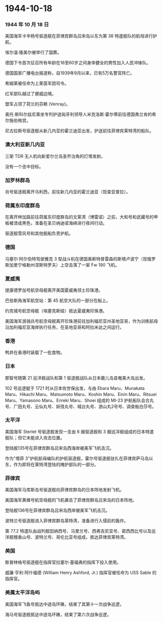 # 1944-10-18

### 1944 年 10 月 18 日

美国海军卡辛杨号驱逐舰在菲律宾群岛吕宋岛以东为第 38
特遣舰队的航母进行护航。

埃尔温·隆美尔被举行了国葬。

德国下令首次征召所有年龄在16至60岁之间身体健全的男性加入人民冲锋队。

德国国家广播电台报道称，自1939年9月以来，已有5万名警官阵亡。

希姆莱被任命为上莱茵军团司令。

红军部队越过了挪威边境。

盟军占领了荷兰的芬赖 (Venray)。

奥托·斯科尔兹尼乘坐专列护送匈牙利领导人米克洛斯·霍尔蒂前往德国弗兰肯的希尔施伯格宫。

尼古拉斯号驱逐舰从新几内亚的霍兰迪亚出发，护送前往菲律宾莱特湾的船队。

### 澳大利亚新几内亚

三架 TDR 无人机向新爱尔兰岛圣乔治角的灯塔发射。

没有一个击中目标。

### 加罗林群岛

肖号驱逐舰离开乌利西，前往新几内亚的霍兰迪亚（现查亚普拉）。

### 荷属东印度群岛

在离开林加路前往荷属东印度群岛的文莱湾（博雷诺）之前，大和号和武藏号的甲板被漆成黑色，准备在圣贝纳迪诺海峡进行夜间行动。

驱逐舰雪风号和其他舰船负责护航。

### 德国

马塞尔·阿尔伯特驾驶雅克 3
型战斗机在德国奥斯特普雷森的斯塔卢波宁（现俄罗斯加里宁格勒州涅斯特罗夫）上空击落了一架
Fw 190 飞机。

### 夏威夷

提康德罗加号航空母舰离开美国夏威夷领土珍珠港。

巴伯斯角海军航空站：第 45 航空大队的一部分在船上。

约克城号航空母舰（埃塞克斯级）抵达夏威夷珍珠港。

美国海军游骑兵号航空母舰离开珍珠港前往加利福尼亚州圣地亚哥，作为训练航母沿加利福尼亚海岸执行任务，在圣地亚哥和阿拉米达之间运行。

### 香港

鸭井在香港时装载了一批食物。

### 日本

那智号随第 21 巡洋舰战队和第 1 驱逐舰战队从日本鹿儿岛县奄美大岛出发。

102 号巡逻艇于 1721 时从日本佐世保出发，与由 Ebara Maru、Munakata
Maru、Hikachi Maru、Matsumoto Maru、Koshin Maru、Einin Maru、Ritsuei
Maru、Yamasono Maru、Enreki Maru、Shoei 组成的 MI-23
护航船队会合丸号、广田丸号、云仙丸号、妖怪丸号、城台丸号、游山丸2号号、调查船白莎号。

### 太平洋

美国海军 Sterlet 号驱逐舰发现一支由 6 艘驱逐舰和 3
艘巡洋舰组成的日本特遣舰队；但它未能进入攻击位置。

登陆舰135号在菲律宾群岛吕宋岛西海岸被美军飞机击沉。

作为"塔菲
3"护航航母编队的护航驱逐舰，霍尔号驱逐舰驻扎在菲律宾萨马岛以东，作为即将在莱特湾登陆的掩护部队的一部分。

### 菲律宾

美国海军马库斯岛号驱逐舰向菲律宾群岛的日本阵地发射飞机。

美国海军黄蜂号航空母舰的飞机袭击了菲律宾群岛吕宋岛的日本阵地。

登陆舰136号在菲律宾群岛吕宋岛西岸被美军飞机击沉。

波特兰号驱逐舰进入菲律宾群岛莱特湾，准备进行入侵前的轰炸。

第 77.2
特遣队由战列舰田纳西号、马里兰号、西弗吉尼亚号、密西西比号以及巡洋舰檀香山号、波特兰号、哥伦比亚号组成，抵达菲律宾莱特湾。

### 美国

斯普林格号驱逐舰在指挥官拉塞尔·基福弗的指挥下投入使用。

威廉·亨利·阿什福德 (William Henry Ashford, Jr.) 指挥官被任命为 USS Sable
的指挥官。

### 美属太平洋岛屿

美国海军飞鱼号抵达中途岛环礁，结束了其第十一次战争巡逻。

海马号驱逐舰抵达中途岛环礁，结束了第六次战争巡逻。